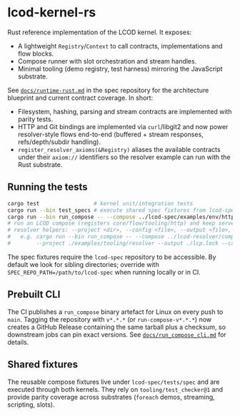 # lcod-kernel-rs

Rust reference implementation of the LCOD kernel. It exposes:

- A lightweight `Registry`/`Context` to call contracts, implementations and flow blocks.
- Compose runner with slot orchestration and stream handles.
- Minimal tooling (demo registry, test harness) mirroring the JavaScript substrate.

See [`docs/runtime-rust.md`](https://github.com/lcod-team/lcod-spec/blob/main/docs/runtime-rust.md) in the spec repository for the
architecture blueprint and current contract coverage. In short:

- Filesystem, hashing, parsing and stream contracts are implemented with parity tests.
- HTTP and Git bindings are implemented via `curl`/libgit2 and now power resolver-style
  flows end-to-end (buffered + stream responses, refs/depth/subdir handling).
- `register_resolver_axioms(&Registry)` aliases the available contracts under
  their `axiom://` identifiers so the resolver example can run with the Rust substrate.

## Running the tests

```bash
cargo test                 # kernel unit/integration tests
cargo run --bin test_specs # execute shared spec fixtures from lcod-spec/tests/spec
cargo run --bin run_compose -- --compose ../lcod-spec/examples/env/http_demo/compose.yaml --serve
# run an LCOD compose (registers core/flow/tooling/http) and keep servers alive until Ctrl+C
# resolver helpers: --project <dir>, --config <file>, --output <file>, --cache-dir <dir>
#   e.g. cargo run --bin run_compose -- --compose ../lcod-resolver/compose.yaml \
#        --project ./examples/tooling/resolver --output ./lcp.lock --cache-dir /tmp/lcod-cache
```

The spec fixtures require the `lcod-spec` repository to be accessible. By default
we look for sibling directories; override with `SPEC_REPO_PATH=/path/to/lcod-spec`
when running locally or in CI.

## Prebuilt CLI

The CI publishes a `run_compose` binary artefact for Linux on every push to `main`. Tagging the repository with `v*.*.*` (or `run-compose-v*.*.*`) now creates a GitHub Release containing the same tarball plus a checksum, so downstream jobs can pin exact versions. See [`docs/run_compose_cli.md`](docs/run_compose_cli.md) for details.

## Shared fixtures

The reusable compose fixtures live under `lcod-spec/tests/spec` and are executed
through both kernels. They rely on `tooling/test_checker@1` and provide parity
coverage across substrates (`foreach` demos, streaming, scripting, slots).
